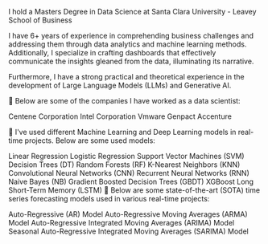 I hold a Masters Degree in Data Science at Santa Clara University - Leavey School of Business

I have 6+ years of experience in comprehending business challenges and addressing them through data analytics and machine learning methods. Additionally, I specialize in crafting dashboards that effectively communicate the insights gleaned from the data, illuminating its narrative.

Furthermore, I have a strong practical and theoretical experience in the development of Large Language Models (LLMs) and Generative AI.

🔭 Below are some of the companies I have worked as a data scientist:

Centene Corporation
Intel Corporation
Vmware
Genpact
Accenture

🔭 I've used different Machine Learning and Deep Learning models in real-time projects. Below are some used models:

Linear Regression
Logistic Regression
Support Vector Machines (SVM)
Decision Trees (DT)
Random Forests (RF)
K-Nearest Neighbors (KNN)
Convolutional Neural Networks (CNN)
Recurrent Neural Networks (RNN)
Naive Bayes (NB)
Gradient Boosted Decision Trees (GBDT)
XGBoost
Long Short-Term Memory (LSTM)
🔭 Below are some state-of-the-art (SOTA) time series forecasting models used in various real-time projects:

Auto-Regressive (AR) Model
Auto-Regressive Moving Averages (ARMA) Model
Auto-Regressive Integrated Moving Averages (ARIMA) Model
Seasonal Auto-Regressive Integrated Moving Averages (SARIMA) Model



<!---
soundharyasuvarna/soundharyasuvarna is a ✨ special ✨ repository because its `README.md` (this file) appears on your GitHub profile.
You can click the Preview link to take a look at your changes.
--->
